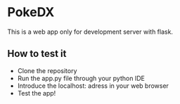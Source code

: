 # PokeDX
This is a web app only for development server with flask.

## How to test it
- Clone the repository
- Run the app.py file through your python IDE
- Introduce the localhost:<port> adress in your web browser
- Test the app!
